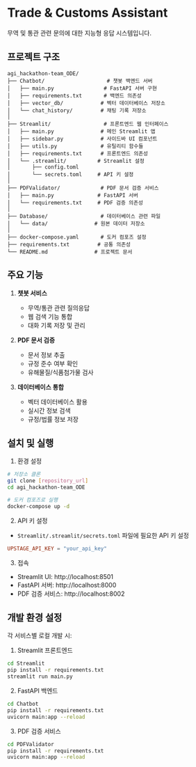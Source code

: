 # Trade & Customs Assistant

무역 및 통관 관련 문의에 대한 지능형 응답 시스템입니다.

## 프로젝트 구조

```
agi_hackathon-team_ODE/
├── Chatbot/                    # 챗봇 백엔드 서버
│   ├── main.py                # FastAPI 서버 구현
│   ├── requirements.txt       # 백엔드 의존성
│   ├── vector_db/            # 벡터 데이터베이스 저장소
│   └── chat_history/         # 채팅 기록 저장소
│
├── Streamlit/                 # 프론트엔드 웹 인터페이스
│   ├── main.py               # 메인 Streamlit 앱
│   ├── sidebar.py            # 사이드바 UI 컴포넌트
│   ├── utils.py              # 유틸리티 함수들
│   ├── requirements.txt      # 프론트엔드 의존성
│   └── .streamlit/          # Streamlit 설정
│       ├── config.toml
│       └── secrets.toml     # API 키 설정
│
├── PDFValidator/             # PDF 문서 검증 서비스
│   ├── main.py              # FastAPI 서버
│   └── requirements.txt     # PDF 검증 의존성
│
├── Database/                 # 데이터베이스 관련 파일
│   └── data/               # 원본 데이터 저장소
│
├── docker-compose.yaml       # 도커 컴포즈 설정
├── requirements.txt         # 공통 의존성
└── README.md               # 프로젝트 문서
```

## 주요 기능

1. **챗봇 서비스**
   - 무역/통관 관련 질의응답
   - 웹 검색 기능 통합
   - 대화 기록 저장 및 관리

2. **PDF 문서 검증**
   - 문서 정보 추출
   - 규정 준수 여부 확인
   - 유해물질/식품첨가물 검사

3. **데이터베이스 통합**
   - 벡터 데이터베이스 활용
   - 실시간 정보 검색
   - 규정/법률 정보 저장

## 설치 및 실행

1. 환경 설정
```bash
# 저장소 클론
git clone [repository_url]
cd agi_hackathon-team_ODE

# 도커 컴포즈로 실행
docker-compose up -d
```

2. API 키 설정
- `Streamlit/.streamlit/secrets.toml` 파일에 필요한 API 키 설정
```toml
UPSTAGE_API_KEY = "your_api_key"
```

3. 접속
- Streamlit UI: http://localhost:8501
- FastAPI 서버: http://localhost:8000
- PDF 검증 서비스: http://localhost:8002

## 개발 환경 설정

각 서비스별 로컬 개발 시:

1. Streamlit 프론트엔드
```bash
cd Streamlit
pip install -r requirements.txt
streamlit run main.py
```

2. FastAPI 백엔드
```bash
cd Chatbot
pip install -r requirements.txt
uvicorn main:app --reload
```

3. PDF 검증 서비스
```bash
cd PDFValidator
pip install -r requirements.txt
uvicorn main:app --reload
```
